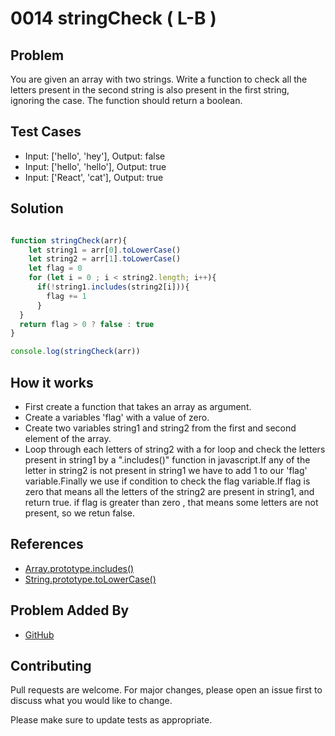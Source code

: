 # 0014 stringCheck ( L-B )

## Problem

You are given an array with two strings. Write a function to check all the letters present in the second string is also present in the first string, ignoring the case. The function should return a boolean.

## Test Cases

- Input: ['hello', 'hey'], Output: false
- Input: ['hello', 'hello'], Output: true
- Input: ['React', 'cat'], Output: true

## Solution

```javascript

function stringCheck(arr){
    let string1 = arr[0].toLowerCase()
    let string2 = arr[1].toLowerCase()
    let flag = 0
    for (let i = 0 ; i < string2.length; i++){
      if(!string1.includes(string2[i])){
        flag += 1
      }
  }
  return flag > 0 ? false : true
}

console.log(stringCheck(arr))

```

## How it works

- First create a function that takes an array as argument.
- Create a variables 'flag' with a value of zero.
- Create two variables string1 and string2 from the first and second element of the array.
- Loop through each letters of string2 with a for loop and check the letters present in string1 by a ".includes()" function in javascript.If any of the letter in string2 is not present in string1   we have to add 1 to our  'flag' variable.Finally we use if condition to check the flag variable.If flag is zero that means all the letters of the string2 are present in string1, and return true. if flag is greater than zero , that means some letters are not present, so we retun false.


## References

- [Array.prototype.includes()](https://developer.mozilla.org/en-US/docs/Web/JavaScript/Reference/Global_Objects/Array/includes)
- [String.prototype.toLowerCase()](https://developer.mozilla.org/en-US/docs/Web/JavaScript/Reference/Global_Objects/String/toLowerCase)

## Problem Added By

- [GitHub](https://github.com/E-fais)


## Contributing

Pull requests are welcome. For major changes, please open an issue first to discuss what you would like to change.

Please make sure to update tests as appropriate.
